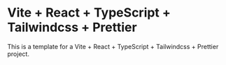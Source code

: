# Vite + React + TypeScript + Tailwindcss + Prettier

This is a template for a Vite + React + TypeScript + Tailwindcss + Prettier project.
